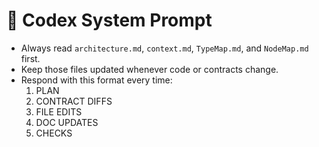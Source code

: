 # 🧭 Codex System Prompt
- Always read `architecture.md`, `context.md`, `TypeMap.md`, and `NodeMap.md` first.  
- Keep those files updated whenever code or contracts change.  
- Respond with this format every time:
  1. PLAN
  2. CONTRACT DIFFS
  3. FILE EDITS
  4. DOC UPDATES
  5. CHECKS
